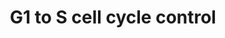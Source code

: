 ---
annotations:
- type: Pathway Ontology
  value: cell cycle checkpoint pathway
- type: Pathway Ontology
  value: G1/S DNA damage checkpoint pathway
authors:
- MaintBot
- Khanspers
- Christine Chichester
- Mkutmon
description: 'In the G1 phase there are two types of DNA damage responses, the p53-dependent
  and the p53-independent pathways. The p53-dependent responses inhibit CDKs through
  the up-regulation of genes encoding CKIs mediated by the p53 protein, whereas the
  p53-independent mechanisms inhibit CDKs through the inhibitory T14Y15 phosphorylation
  of Cdk2. Failure of DNA damage checkpoints in G1 leads to mutagenic replication
  of damaged templates and other replication defects.  Source: Reactome http://www.reactome.org/cgi-bin/eventbrowser?DB=gk_current&FOCUS_SPECIES=Homo%20sapiens&ID=69615&'
last-edited: 2018-01-19
organisms:
- Pan troglodytes
redirect_from:
- /index.php/Pathway:WP959
- /instance/WP959
schema-jsonld:
- '@context': https://schema.org/
  '@id': https://wikipathways.github.io/pathways/WP959.html
  '@type': Dataset
  creator:
    '@type': Organization
    name: WikiPathways
  description: 'In the G1 phase there are two types of DNA damage responses, the p53-dependent
    and the p53-independent pathways. The p53-dependent responses inhibit CDKs through
    the up-regulation of genes encoding CKIs mediated by the p53 protein, whereas
    the p53-independent mechanisms inhibit CDKs through the inhibitory T14Y15 phosphorylation
    of Cdk2. Failure of DNA damage checkpoints in G1 leads to mutagenic replication
    of damaged templates and other replication defects.  Source: Reactome http://www.reactome.org/cgi-bin/eventbrowser?DB=gk_current&FOCUS_SPECIES=Homo%20sapiens&ID=69615&'
  keywords:
  - TFDP2
  - MYT1
  - CREB3L1
  - ORC3
  - E2F6
  - CDK6
  - POLE2
  - MCM4
  - WEE1
  - CDKN1B
  - CCNE2
  - CCNA1
  - CDKN2C
  - RBL1
  - CDC25A
  - MCM7
  - ORC1
  - CDK7
  - RPA1
  - PRIM1
  - E2f
  - CCND2
  - CCND3
  - E2F3
  - E2F2
  - CDKN1C
  - CCNE1
  - CDKN2B
  - POLE
  - CDK1
  - E2F4
  - MCM3
  - PCNA
  - CDKN2A
  - CCNG2
  - MYC
  - E2F5
  - CDKN2D
  - CDKN1A
  - MDM2
  - CREB1
  - ATM
  - CCND1
  - RPA3
  - MCM2
  - CCNB1
  - CDK
  - ORC4
  - TFDP1
  - E2F1
  - CREB3
  - ORC6
  - CDK4
  - ORC2
  - MNAT1
  - POLA2
  - GADD45A
  - RPA2
  - PRIM2A
  - MCM6
  - TP53
  - CREB3L3
  - CCNH
  - ORC5
  - CREB3L4
  - RB1
  - CDC45
  - CREBL1
  - CDK2
  - MCM5
  license: CC0
  name: G1 to S cell cycle control
seo: CreativeWork
title: G1 to S cell cycle control
wpid: WP959
---